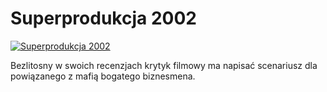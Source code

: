 Superprodukcja 2002 
=============
[![Superprodukcja 2002 ](http://vidos.pl/images/player.gif)](http://vidos.pl/superprodukcja-2002)

 Bezlitosny w swoich recenzjach krytyk filmowy ma napisać scenariusz dla powiązanego z mafią bogatego biznesmena.
